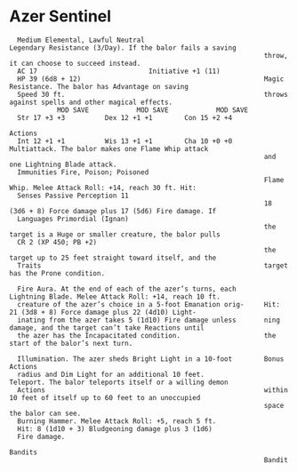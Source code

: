 # Azer Sentinel

      Medium Elemental, Lawful Neutral                              Legendary Resistance (3/Day). If the balor fails a saving
                                                                    throw, it can choose to succeed instead.
      AC 17                            Initiative +1 (11)
      HP 39 (6d8 + 12)                                              Magic Resistance. The balor has Advantage on saving
      Speed 30 ft.                                                  throws against spells and other magical effects.
                MOD SAVE            MOD SAVE            MOD SAVE
      Str 17 +3 +3          Dex 12 +1 +1        Con 15 +2 +4
                                                                    Actions
      Int 12 +1 +1          Wis 13 +1 +1        Cha 10 +0 +0        Multiattack. The balor makes one Flame Whip attack
                                                                    and one Lightning Blade attack.
      Immunities Fire, Poison; Poisoned
                                                                    Flame Whip. Melee Attack Roll: +14, reach 30 ft. Hit:
      Senses Passive Perception 11
                                                                    18 (3d6 + 8) Force damage plus 17 (5d6) Fire damage. If
      Languages Primordial (Ignan)
                                                                    the target is a Huge or smaller creature, the balor pulls
      CR 2 (XP 450; PB +2)
                                                                    the target up to 25 feet straight toward itself, and the
      Traits                                                        target has the Prone condition.

      Fire Aura. At the end of each of the azer’s turns, each       Lightning Blade. Melee Attack Roll: +14, reach 10 ft.
      creature of the azer’s choice in a 5-foot Emanation orig-     Hit: 21 (3d8 + 8) Force damage plus 22 (4d10) Light-
      inating from the azer takes 5 (1d10) Fire damage unless       ning damage, and the target can’t take Reactions until
      the azer has the Incapacitated condition.                     the start of the balor’s next turn.

      Illumination. The azer sheds Bright Light in a 10-foot        Bonus Actions
      radius and Dim Light for an additional 10 feet.               Teleport. The balor teleports itself or a willing demon
      Actions                                                       within 10 feet of itself up to 60 feet to an unoccupied
                                                                    space the balor can see.
      Burning Hammer. Melee Attack Roll: +5, reach 5 ft.
      Hit: 8 (1d10 + 3) Bludgeoning damage plus 3 (1d6)
      Fire damage.
                                                                    Bandits
                                                                    Bandit
